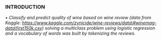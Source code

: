 ### INTRODUCTION
_•	Classify and predict quality of wine based on wine review (data from Kaggle: https://www.kaggle.com/zynicide/wine-reviews/data\#winemag-data\first150k.csv) solving a multiclass problem using logistic regression and a vocabulary of words was built by tokenizing the reviews._
